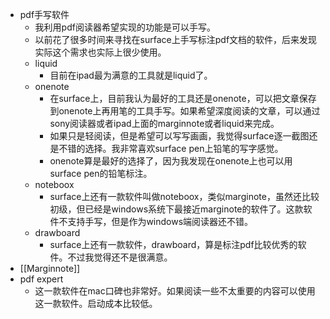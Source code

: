 - pdf手写软件
    - 我利用pdf阅读器希望实现的功能是可以手写。
    - 以前花了很多时间来寻找在surface上手写标注pdf文档的软件，后来发现实际这个需求也实际上很少使用。
    - liquid
        - 目前在ipad最为满意的工具就是liquid了。
    - onenote
        - 在surface上，目前我认为最好的工具还是onenote，可以把文章保存到onenote上再用笔的工具手写。如果希望深度阅读的文章，可以通过sony阅读器或者ipad上面的marginnote或者liquid来完成。
        - 如果只是轻阅读，但是希望可以写写画画，我觉得surface逐一截图还是不错的选择。我非常喜欢surface pen上铅笔的写字感觉。
        - onenote算是最好的选择了，因为我发现在onenote上也可以用surface pen的铅笔标注。
    - noteboox
        - surface上还有一款软件叫做noteboox，类似marginote，虽然还比较初级，但已经是windows系统下最接近marginote的软件了。这款软件不支持手写，但是作为windows端阅读器还不错。
    - drawboard
        - surface上还有一款软件，drawboard，算是标注pdf比较优秀的软件。不过我觉得还不是很满意。
- [[Marginnote]]
- pdf expert
    - 这一款软件在mac口碑也非常好。如果阅读一些不太重要的内容可以使用这一款软件。启动成本比较低。
